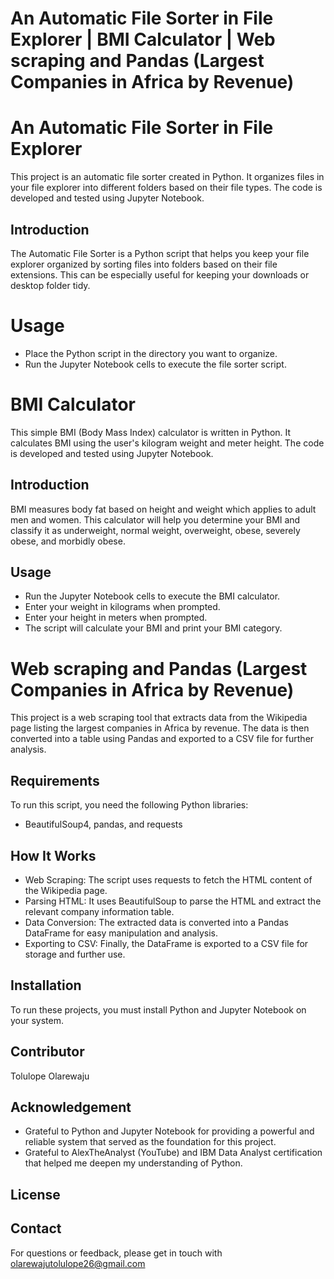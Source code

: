 # An Automatic File Sorter in File Explorer | BMI Calculator | Web scraping and Pandas (Largest Companies in Africa by Revenue)

# An Automatic File Sorter in File Explorer
This project is an automatic file sorter created in Python. It organizes files in your file explorer into different folders based on their file types. The code is developed and tested using Jupyter Notebook.
## Introduction
The Automatic File Sorter is a Python script that helps you keep your file explorer organized by sorting files into folders based on their file extensions. This can be especially useful for keeping your downloads or desktop folder tidy.
# Usage
+ Place the Python script in the directory you want to organize.
+ Run the Jupyter Notebook cells to execute the file sorter script.

# BMI Calculator
This simple BMI (Body Mass Index) calculator is written in Python. It calculates BMI using the user's kilogram weight and meter height. The code is developed and tested using Jupyter Notebook.
## Introduction
BMI measures body fat based on height and weight which applies to adult men and women. This calculator will help you determine your BMI and classify it as underweight, normal weight, overweight, obese, severely obese, and morbidly obese.
## Usage
+ Run the Jupyter Notebook cells to execute the BMI calculator.
+ Enter your weight in kilograms when prompted.
+ Enter your height in meters when prompted.
+ The script will calculate your BMI and print your BMI category.

# Web scraping and Pandas (Largest Companies in Africa by Revenue)
This project is a web scraping tool that extracts data from the Wikipedia page listing the largest companies in Africa by revenue. The data is then converted into a table using Pandas and exported to a CSV file for further analysis.
## Requirements
To run this script, you need the following Python libraries:
+ BeautifulSoup4, pandas, and requests
## How It Works
+ Web Scraping: The script uses requests to fetch the HTML content of the Wikipedia page.
+ Parsing HTML: It uses BeautifulSoup to parse the HTML and extract the relevant company information table.
+ Data Conversion: The extracted data is converted into a Pandas DataFrame for easy manipulation and analysis.
+ Exporting to CSV: Finally, the DataFrame is exported to a CSV file for storage and further use.

## Installation
To run these projects, you must install Python and Jupyter Notebook on your system.
## Contributor
Tolulope Olarewaju
## Acknowledgement
+ Grateful to Python and Jupyter Notebook for providing a powerful and reliable system that served as the foundation for this project.
+ Grateful to AlexTheAnalyst (YouTube) and IBM Data Analyst certification that helped me deepen my understanding of Python.
## License 
## Contact
For questions or feedback, please get in touch with olarewajutolulope26@gmail.com
